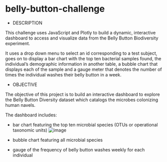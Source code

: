 # belly-button-challenge

- DESCRIPTION
  
This challenge uses JavaScript and Plotly to build a dynamic, interactive dashboard to access and visualize data from the Belly Button Biodiversity experiment.

It uses a drop down menu to select an id corresponding to a test subject, goes on to display a bar chart with the top ten bacterial samples found, the individual’s demographic information in another table, a bubble chart that displays each of the sample and a gauge meter that denotes the number of times the individual washes their belly button in a week.



- OBJECTIVE


The objective of this project is to build an interactive dashboard to explore the Belly Button Diversity dataset which catalogs the microbes colonizing human navels.


The dashboard includes:

- bar chart featuring the top ten microbial species (OTUs or operational taxonomic units)
  ![image](https://github.com/cuteoo2/belly-button-challenge/assets/122655370/54498929-71c0-4d67-94a8-4bd74b78adf9)

- bubble chart featuring all microbial species

- gauge of the frequency of belly button washes weekly for each individual
